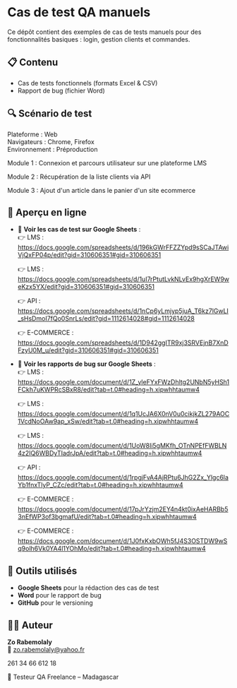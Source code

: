 # Cas de test QA manuels 

Ce dépôt contient des exemples de cas de tests manuels pour des fonctionnalités basiques : login, gestion clients et commandes.

## 📋 Contenu

- Cas de tests fonctionnels (formats Excel & CSV)
- Rapport de bug (fichier Word)

## 🔍 Scénario de test

Plateforme : Web  
Navigateurs : Chrome, Firefox  
Environnement : Préproduction

Module 1 : Connexion et parcours utilisateur sur une plateforme LMS

Module 2 : Récupération de la liste clients via API

Module 3 : Ajout d'un article dans le panier d'un site ecommerce

## 🔗 Aperçu en ligne

- 🧾 **Voir les cas de test sur Google Sheets** :  
  👉 LMS : https://docs.google.com/spreadsheets/d/196kGWrFFZZYpd9sSCaJTAwiVjQxFP04p/edit?gid=310606351#gid=310606351
  
  👉 LMS : https://docs.google.com/spreadsheets/d/1uI7rPtutLvkNLvEx9hgXrEW9weKzx5YX/edit?gid=310606351#gid=310606351
  
  👉 API : https://docs.google.com/spreadsheets/d/1nCp6yLmjyp5juA_T6kz7lGwLI_sHsDmoI7fQo0SnrLs/edit?gid=1112614028#gid=1112614028

  👉 E-COMMERCE : https://docs.google.com/spreadsheets/d/1D942ggITR9xj3SRVEjnB7XnDFzyU0M_u/edit?gid=310606351#gid=310606351
  
- 🧾 **Voir les rapports de bug sur Google Sheets** :  
  👉 LMS : https://docs.google.com/document/d/1Z_yleFYxFWzDhltg2UNbN5yHSh1FCkh7uKWPRcSBxR8/edit?tab=t.0#heading=h.xipwhhtaumw4
  
  👉 LMS : https://docs.google.com/document/d/1q1UcJA6X0nV0u0cikjkZL279AOC1VcdNoOAw9ap_xSw/edit?tab=t.0#heading=h.xipwhhtaumw4
  
  👉 LMS : https://docs.google.com/document/d/1UoW8Ii5gMKfh_OTnNPEfFWBLN4z2IQ6WBDyTIadrJpA/edit?tab=t.0#heading=h.xipwhhtaumw4
    
  👉 API : https://docs.google.com/document/d/1rpgjFvA4AjRPtu6JhG2Zx_Ylgc6laYb1fnxTlyP_CZc/edit?tab=t.0#heading=h.xipwhhtaumw4
    
  👉 E-COMMERCE : https://docs.google.com/document/d/17pJrYzjm2EY4n4kt0ixAeHARBb53nEfWP3of3bgmafU/edit?tab=t.0#heading=h.xipwhhtaumw4
    
  👉 E-COMMERCE : https://docs.google.com/document/d/1J0fxKxbOWh5fJ4S3OSTDW9wSq9olh6Vk0YA4l1YOhMo/edit?tab=t.0#heading=h.xipwhhtaumw4

## 🧰 Outils utilisés

- **Google Sheets** pour la rédaction des cas de test
- **Word** pour le rapport de bug
- **GitHub** pour le versioning

## 🧑‍💻 Auteur

**Zo Rabemolaly**  
📧 zo.rabemolaly@yahoo.fr  

   261 34 66 612 18
   
🎯 Testeur QA Freelance – Madagascar  



